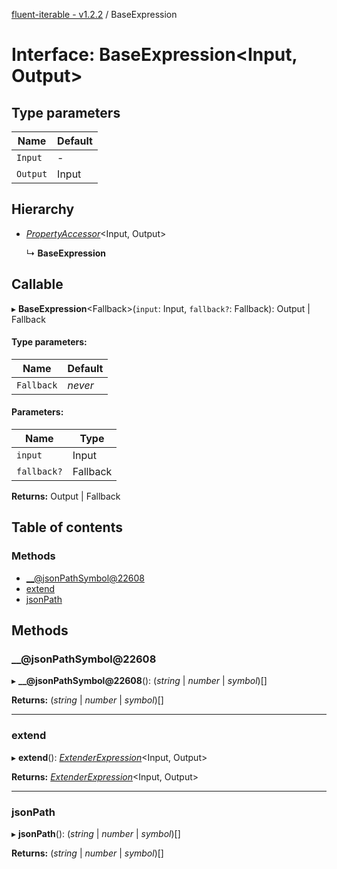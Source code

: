 [fluent-iterable - v1.2.2](../README.md) / BaseExpression

# Interface: BaseExpression<Input, Output\>

## Type parameters

Name | Default |
------ | ------ |
`Input` | - |
`Output` | Input |

## Hierarchy

* [*PropertyAccessor*](propertyaccessor.md)<Input, Output\>

  ↳ **BaseExpression**

## Callable

▸ **BaseExpression**<Fallback\>(`input`: Input, `fallback?`: Fallback): Output \| Fallback

#### Type parameters:

Name | Default |
------ | ------ |
`Fallback` | *never* |

#### Parameters:

Name | Type |
------ | ------ |
`input` | Input |
`fallback?` | Fallback |

**Returns:** Output \| Fallback

## Table of contents

### Methods

- [\_\_@jsonPathSymbol@22608](baseexpression.md#__@jsonpathsymbol@22608)
- [extend](baseexpression.md#extend)
- [jsonPath](baseexpression.md#jsonpath)

## Methods

### \_\_@jsonPathSymbol@22608

▸ **__@jsonPathSymbol@22608**(): (*string* \| *number* \| *symbol*)[]

**Returns:** (*string* \| *number* \| *symbol*)[]

___

### extend

▸ **extend**(): [*ExtenderExpression*](../README.md#extenderexpression)<Input, Output\>

**Returns:** [*ExtenderExpression*](../README.md#extenderexpression)<Input, Output\>

___

### jsonPath

▸ **jsonPath**(): (*string* \| *number* \| *symbol*)[]

**Returns:** (*string* \| *number* \| *symbol*)[]
